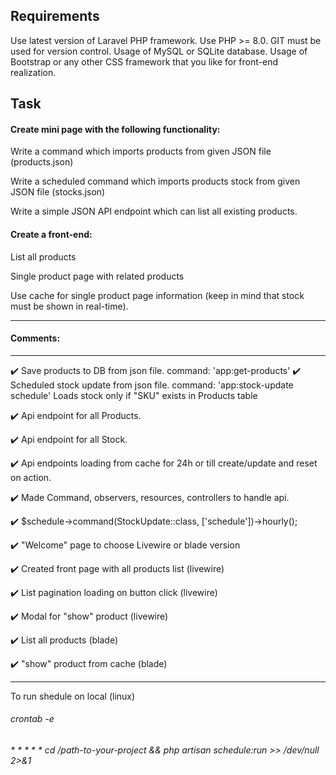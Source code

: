 ## Requirements
Use latest version of Laravel PHP framework.
Use PHP >= 8.0.
GIT must be used for version control.
Usage of MySQL or SQLite database.
Usage of Bootstrap or any other CSS framework that you like for front-end
realization.

## Task

#### Create mini page with the following functionality:

Write a command which imports products from given JSON file (products.json)

Write a scheduled command which imports products stock from given JSON file (stocks.json)

Write a simple JSON API endpoint which can list all existing products.

#### Create a front-end:
List all products

Single product page with related products

Use cache for single product page information (keep in mind that stock must be shown in real-time).

----------------------------
#### Comments:
----------------------------
:heavy_check_mark: Save products to DB from json file. command: 'app:get-products'
:heavy_check_mark: Scheduled stock update from json file. command: 'app:stock-update schedule'
        Loads stock only if "SKU" exists in Products table


:heavy_check_mark: Api endpoint for all Products.

:heavy_check_mark: Api endpoint for all Stock.

:heavy_check_mark: Api endpoints loading from cache for 24h or till create/update and reset on action.

:heavy_check_mark: Made Command, observers, resources, controllers to handle api. 

:heavy_check_mark: $schedule->command(StockUpdate::class, ['schedule'])->hourly();


:heavy_check_mark: "Welcome" page to choose Livewire or blade version


:heavy_check_mark: Created front page with all products list (livewire)

:heavy_check_mark: List pagination loading on button click (livewire)

:heavy_check_mark: Modal for "show" product (livewire)


:heavy_check_mark: List all products (blade)

:heavy_check_mark: "show" product from cache (blade)



-----------------------
To run shedule on local (linux)
###### crontab -e 
###### * * * * * cd /path-to-your-project && php artisan schedule:run >> /dev/null 2>&1
